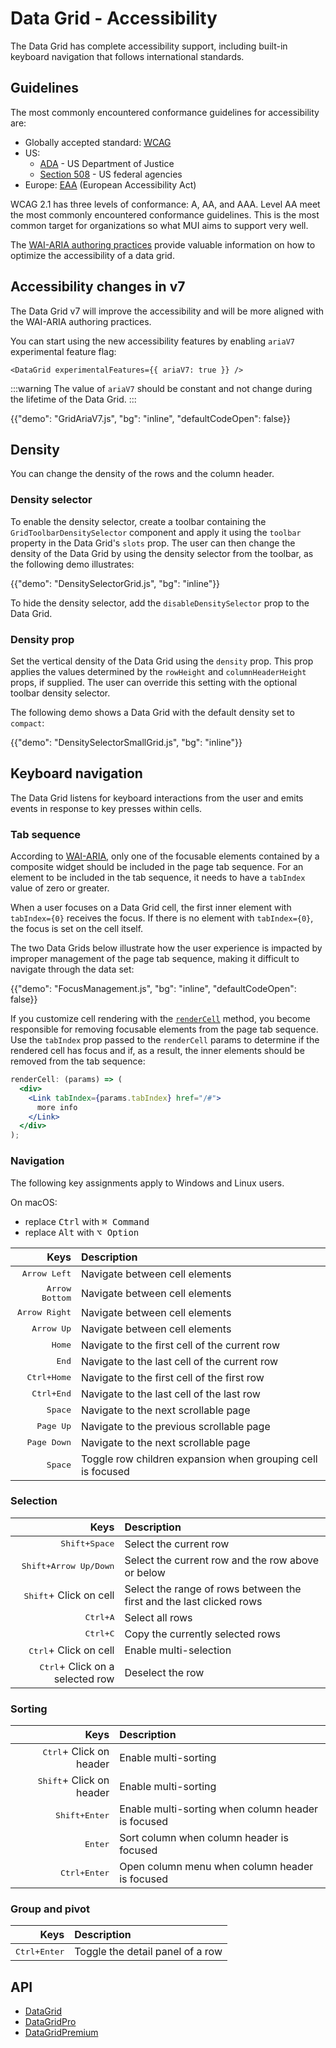 # Data Grid - Accessibility

<p class="description">The Data Grid has complete accessibility support, including built-in keyboard navigation that follows international standards.</p>

## Guidelines

The most commonly encountered conformance guidelines for accessibility are:

- Globally accepted standard: [WCAG](https://www.w3.org/WAI/standards-guidelines/wcag/)
- US:
  - [ADA](https://www.ada.gov/) - US Department of Justice
  - [Section 508](https://www.section508.gov/) - US federal agencies
- Europe: [EAA](https://ec.europa.eu/social/main.jsp?catId=1202) (European Accessibility Act)

WCAG 2.1 has three levels of conformance: A, AA, and AAA.
Level AA meet the most commonly encountered conformance guidelines.
This is the most common target for organizations so what MUI aims to support very well.

The [WAI-ARIA authoring practices](https://www.w3.org/WAI/ARIA/apg/patterns/grid/) provide valuable information on how to optimize the accessibility of a data grid.

## Accessibility changes in v7

The Data Grid v7 will improve the accessibility and will be more aligned with the WAI-ARIA authoring practices.

You can start using the new accessibility features by enabling `ariaV7` experimental feature flag:

```tsx
<DataGrid experimentalFeatures={{ ariaV7: true }} />
```

:::warning
The value of `ariaV7` should be constant and not change during the lifetime of the Data Grid.
:::

{{"demo": "GridAriaV7.js", "bg": "inline", "defaultCodeOpen": false}}

## Density

You can change the density of the rows and the column header.

### Density selector

To enable the density selector, create a toolbar containing the `GridToolbarDensitySelector` component and apply it using the `toolbar` property in the Data Grid's `slots` prop.
The user can then change the density of the Data Grid by using the density selector from the toolbar, as the following demo illustrates:

{{"demo": "DensitySelectorGrid.js", "bg": "inline"}}

To hide the density selector, add the `disableDensitySelector` prop to the Data Grid.

### Density prop

Set the vertical density of the Data Grid using the `density` prop.
This prop applies the values determined by the `rowHeight` and `columnHeaderHeight` props, if supplied.
The user can override this setting with the optional toolbar density selector.

The following demo shows a Data Grid with the default density set to `compact`:

{{"demo": "DensitySelectorSmallGrid.js", "bg": "inline"}}

## Keyboard navigation

The Data Grid listens for keyboard interactions from the user and emits events in response to key presses within cells.

### Tab sequence

According to [WAI-ARIA](https://www.w3.org/WAI/ARIA/apg/patterns/grid/), only one of the focusable elements contained by a composite widget should be included in the page tab sequence.
For an element to be included in the tab sequence, it needs to have a `tabIndex` value of zero or greater.

When a user focuses on a Data Grid cell, the first inner element with `tabIndex={0}` receives the focus.
If there is no element with `tabIndex={0}`, the focus is set on the cell itself.

The two Data Grids below illustrate how the user experience is impacted by improper management of the page tab sequence, making it difficult to navigate through the data set:

{{"demo": "FocusManagement.js", "bg": "inline", "defaultCodeOpen": false}}

If you customize cell rendering with the [`renderCell`](/x/react-data-grid/column-definition/#rendering-cells) method, you become responsible for removing focusable elements from the page tab sequence.
Use the `tabIndex` prop passed to the `renderCell` params to determine if the rendered cell has focus and if, as a result, the inner elements should be removed from the tab sequence:

```jsx
renderCell: (params) => (
  <div>
    <Link tabIndex={params.tabIndex} href="/#">
      more info
    </Link>
  </div>
);
```

### Navigation

The following key assignments apply to Windows and Linux users.

On macOS:

- replace <kbd class="key">Ctrl</kbd> with <kbd class="key">⌘ Command</kbd>
- replace <kbd class="key">Alt</kbd> with <kbd class="key">⌥ Option</kbd>

|                                                               Keys | Description                                                 |
| -----------------------------------------------------------------: | :---------------------------------------------------------- |
|                                  <kbd class="key">Arrow Left</kbd> | Navigate between cell elements                              |
|                                <kbd class="key">Arrow Bottom</kbd> | Navigate between cell elements                              |
|                                 <kbd class="key">Arrow Right</kbd> | Navigate between cell elements                              |
|                                    <kbd class="key">Arrow Up</kbd> | Navigate between cell elements                              |
|                                        <kbd class="key">Home</kbd> | Navigate to the first cell of the current row               |
|                                         <kbd class="key">End</kbd> | Navigate to the last cell of the current row                |
| <kbd><kbd class="key">Ctrl</kbd>+<kbd class="key">Home</kbd></kbd> | Navigate to the first cell of the first row                 |
|  <kbd><kbd class="key">Ctrl</kbd>+<kbd class="key">End</kbd></kbd> | Navigate to the last cell of the last row                   |
|                                       <kbd class="key">Space</kbd> | Navigate to the next scrollable page                        |
|                                     <kbd class="key">Page Up</kbd> | Navigate to the previous scrollable page                    |
|                                   <kbd class="key">Page Down</kbd> | Navigate to the next scrollable page                        |
|                                       <kbd class="key">Space</kbd> | Toggle row children expansion when grouping cell is focused |

### Selection

|                                                                         Keys | Description                                                          |
| ---------------------------------------------------------------------------: | :------------------------------------------------------------------- |
|         <kbd><kbd class="key">Shift</kbd>+<kbd class="key">Space</kbd></kbd> | Select the current row                                               |
| <kbd><kbd class="key">Shift</kbd>+<kbd class="key">Arrow Up/Down</kbd></kbd> | Select the current row and the row above or below                    |
|                                  <kbd class="key">Shift</kbd>+ Click on cell | Select the range of rows between the first and the last clicked rows |
|              <kbd><kbd class="key">Ctrl</kbd>+<kbd class="key">A</kbd></kbd> | Select all rows                                                      |
|              <kbd><kbd class="key">Ctrl</kbd>+<kbd class="key">C</kbd></kbd> | Copy the currently selected rows                                     |
|                                   <kbd class="key">Ctrl</kbd>+ Click on cell | Enable multi-selection                                               |
|                         <kbd class="key">Ctrl</kbd>+ Click on a selected row | Deselect the row                                                     |

### Sorting

|                                                                 Keys | Description                                        |
| -------------------------------------------------------------------: | :------------------------------------------------- |
|                         <kbd class="key">Ctrl</kbd>+ Click on header | Enable multi-sorting                               |
|                        <kbd class="key">Shift</kbd>+ Click on header | Enable multi-sorting                               |
| <kbd><kbd class="key">Shift</kbd>+<kbd class="key">Enter</kbd></kbd> | Enable multi-sorting when column header is focused |
|                                         <kbd class="key">Enter</kbd> | Sort column when column header is focused          |
|  <kbd><kbd class="key">Ctrl</kbd>+<kbd class="key">Enter</kbd></kbd> | Open column menu when column header is focused     |

### Group and pivot

|                                                                Keys | Description                      |
| ------------------------------------------------------------------: | :------------------------------- |
| <kbd><kbd class="key">Ctrl</kbd>+<kbd class="key">Enter</kbd></kbd> | Toggle the detail panel of a row |

## API

- [DataGrid](/x/api/data-grid/data-grid/)
- [DataGridPro](/x/api/data-grid/data-grid-pro/)
- [DataGridPremium](/x/api/data-grid/data-grid-premium/)
